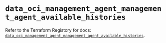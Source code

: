# `data_oci_management_agent_management_agent_available_histories`

Refer to the Terraform Registory for docs: [`data_oci_management_agent_management_agent_available_histories`](https://registry.terraform.io/providers/oracle/oci/6.18.0/docs/data-sources/management_agent_management_agent_available_histories).
